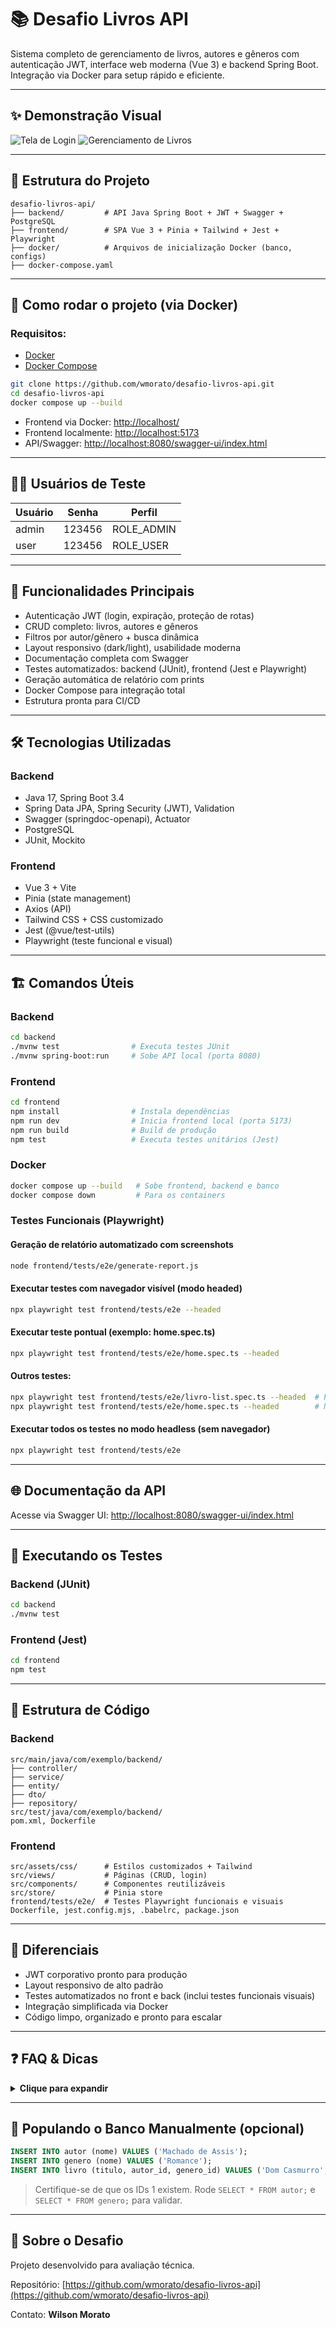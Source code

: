 # 📚 Desafio Livros API

Sistema completo de gerenciamento de livros, autores e gêneros com autenticação JWT, interface web moderna (Vue 3) e backend Spring Boot. Integração via Docker para setup rápido e eficiente.

---

## ✨ Demonstração Visual

![Tela de Login](./screenshots/login.png)
![Gerenciamento de Livros](./screenshots/livros-crud.png)

---

## 📂 Estrutura do Projeto

```
desafio-livros-api/
├── backend/         # API Java Spring Boot + JWT + Swagger + PostgreSQL
├── frontend/        # SPA Vue 3 + Pinia + Tailwind + Jest + Playwright
├── docker/          # Arquivos de inicialização Docker (banco, configs)
├── docker-compose.yaml
```

---

## 🚀 Como rodar o projeto (via Docker)

### Requisitos:

* [Docker](https://www.docker.com/)
* [Docker Compose](https://docs.docker.com/compose/)

```sh
git clone https://github.com/wmorato/desafio-livros-api.git
cd desafio-livros-api
docker compose up --build
```

* Frontend via Docker: [http://localhost/](http://localhost/)
* Frontend localmente: [http://localhost:5173](http://localhost:5173)
* API/Swagger: [http://localhost:8080/swagger-ui/index.html](http://localhost:8080/swagger-ui/index.html)

---

## 🧑‍💻 Usuários de Teste

| Usuário | Senha  | Perfil      |
| ------- | ------ | ----------- |
| admin   | 123456 | ROLE\_ADMIN |
| user    | 123456 | ROLE\_USER  |

---

## 📖 Funcionalidades Principais

* Autenticação JWT (login, expiração, proteção de rotas)
* CRUD completo: livros, autores e gêneros
* Filtros por autor/gênero + busca dinâmica
* Layout responsivo (dark/light), usabilidade moderna
* Documentação completa com Swagger
* Testes automatizados: backend (JUnit), frontend (Jest e Playwright)
* Geração automática de relatório com prints
* Docker Compose para integração total
* Estrutura pronta para CI/CD

---

## 🛠️ Tecnologias Utilizadas

### Backend

* Java 17, Spring Boot 3.4
* Spring Data JPA, Spring Security (JWT), Validation
* Swagger (springdoc-openapi), Actuator
* PostgreSQL
* JUnit, Mockito

### Frontend

* Vue 3 + Vite
* Pinia (state management)
* Axios (API)
* Tailwind CSS + CSS customizado
* Jest (@vue/test-utils)
* Playwright (teste funcional e visual)

---

## 🏗️ Comandos Úteis

### Backend

```bash
cd backend
./mvnw test                # Executa testes JUnit
./mvnw spring-boot:run     # Sobe API local (porta 8080)
```

### Frontend

```bash
cd frontend
npm install                # Instala dependências
npm run dev                # Inicia frontend local (porta 5173)
npm run build              # Build de produção
npm test                   # Executa testes unitários (Jest)
```

### Docker

```bash
docker compose up --build   # Sobe frontend, backend e banco
docker compose down         # Para os containers
```

### Testes Funcionais (Playwright)

#### Geração de relatório automatizado com screenshots

```bash
node frontend/tests/e2e/generate-report.js
```

#### Executar testes com navegador visível (modo headed)

```bash
npx playwright test frontend/tests/e2e --headed
```

#### Executar teste pontual (exemplo: home.spec.ts)

```bash
npx playwright test frontend/tests/e2e/home.spec.ts --headed
```

#### Outros testes:

```bash
npx playwright test frontend/tests/e2e/livro-list.spec.ts --headed  # Pesquisar livro
npx playwright test frontend/tests/e2e/home.spec.ts --headed        # Navegar no menu
```

#### Executar todos os testes no modo headless (sem navegador)

```bash
npx playwright test frontend/tests/e2e
```

---

## 🌐 Documentação da API

Acesse via Swagger UI:
[http://localhost:8080/swagger-ui/index.html](http://localhost:8080/swagger-ui/index.html)

---

## 🚪 Executando os Testes

### Backend (JUnit)

```bash
cd backend
./mvnw test
```

### Frontend (Jest)

```bash
cd frontend
npm test
```

---

## 📁 Estrutura de Código

### Backend

```
src/main/java/com/exemplo/backend/
├── controller/
├── service/
├── entity/
├── dto/
├── repository/
src/test/java/com/exemplo/backend/
pom.xml, Dockerfile
```

### Frontend

```
src/assets/css/      # Estilos customizados + Tailwind
src/views/           # Páginas (CRUD, login)
src/components/      # Componentes reutilizáveis
src/store/           # Pinia store
frontend/tests/e2e/  # Testes Playwright funcionais e visuais
Dockerfile, jest.config.mjs, .babelrc, package.json
```

---

## 🏅 Diferenciais

* JWT corporativo pronto para produção
* Layout responsivo de alto padrão
* Testes automatizados no front e back (inclui testes funcionais visuais)
* Integração simplificada via Docker
* Código limpo, organizado e pronto para escalar

---

## ❓ FAQ & Dicas

<details>
  <summary><b>Clique para expandir</b></summary>

* Verifique as portas se o frontend não conectar ao backend
* O banco é criado automaticamente na primeira execução
* Usuários admin e user já estão cadastrados

</details>

---

## 📆 Populando o Banco Manualmente (opcional)

```sql
INSERT INTO autor (nome) VALUES ('Machado de Assis');
INSERT INTO genero (nome) VALUES ('Romance');
INSERT INTO livro (titulo, autor_id, genero_id) VALUES ('Dom Casmurro', 1, 1);
```

> Certifique-se de que os IDs 1 existem. Rode `SELECT * FROM autor;` e `SELECT * FROM genero;` para validar.

---

## 💼 Sobre o Desafio

Projeto desenvolvido para avaliação técnica.

Repositório: [https://github.com/wmorato/desafio-livros-api](https://github.com/wmorato/desafio-livros-api)

Contato: **Wilson Morato**
